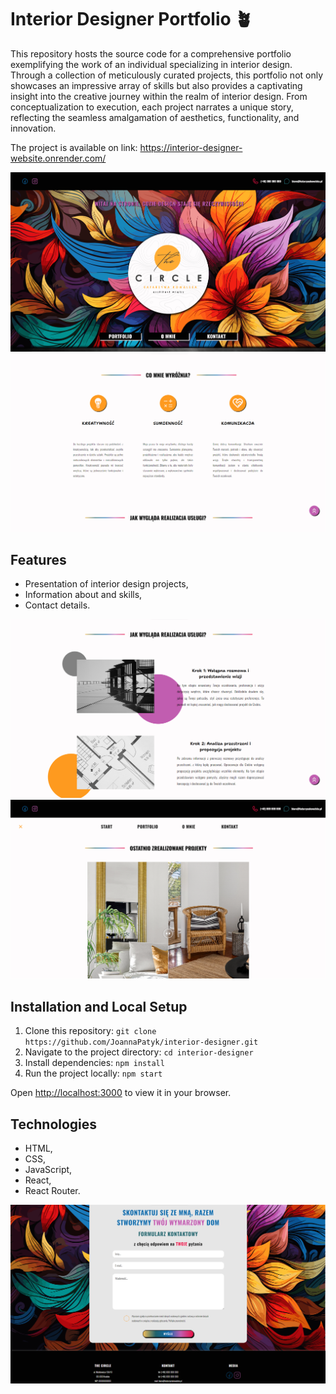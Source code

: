 # Interior Designer Portfolio 🪴

This repository hosts the source code for a comprehensive portfolio exemplifying the work of an individual specializing in interior design. Through a collection of meticulously curated projects, this portfolio not only showcases an impressive array of skills but also provides a captivating insight into the creative journey within the realm of interior design. From conceptualization to execution, each project narrates a unique story, reflecting the seamless amalgamation of aesthetics, functionality, and innovation.

The project is available on link: https://interior-designer-website.onrender.com/

![Project Preview](src/assets/img/screen-1.png)
![Project Preview](src/assets/img/screen-3.png)

## Features

-   Presentation of interior design projects,
-   Information about and skills,
-   Contact details.

![Project Preview](src/assets/img/screen-4.png)
![Project Preview](src/assets/img/screen-5.png)

## Installation and Local Setup

1. Clone this repository: `git clone https://github.com/JoannaPatyk/interior-designer.git`
2. Navigate to the project directory: `cd interior-designer`
3. Install dependencies: `npm install`
4. Run the project locally: `npm start`

Open [http://localhost:3000](http://localhost:3000) to view it in your browser.

## Technologies

-   HTML,
-   CSS,
-   JavaScript,
-   React,
-   React Router.

![Project Preview](src/assets/img/screen-6.png)
